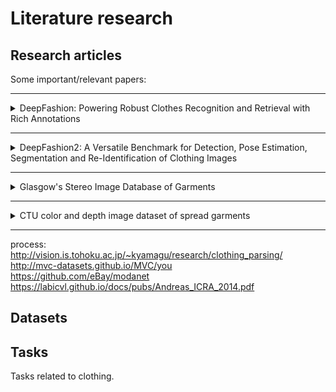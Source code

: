 # Literature research

## Research  articles

Some important/relevant papers:

--------------------------------------------------------------------------------
<details>
<summary>DeepFashion: Powering Robust Clothes Recognition and Retrieval with Rich Annotations</summary>
<br>

### Links
[link to paper](./pdf/deepfashion.pdf)  
[link to repository](http://mmlab.ie.cuhk.edu.hk/projects/DeepFashion.html)

### Summary
Present a novel dataset with 800k images, labeled with:
* categories (50)
* attributes (1000)
* land mark bounding boxes of key points in clothing (4~8 per image)
* cross-domain/cross-pose image pairs (300k)

Dataset contains:
* images of professional photo shoot for retail (in-shop)
* images of normal people in the clothes, such as selfies (consumer)

Design a state-of-the-art architecture called FashionNet, which combines the task of attribute prediction and landmark prediction in 1 network.   

This dataset proposes three benchmarks:
1. clothing category and attribute prediction
    * category prediction uses top-k classification accuracy
    * attribute prediction uses top-k recall rate
2. in-shop clothes retrieval
    * decide whether two images the same clothing item
    * only includes "nice" in-shop images
    * metric: top-k retrieval accuracy (retrieval = exact item in top-k results)
3. cross-domain clothes retrieval
    * same as 2, but match consumer picture to shopping picture

### Tasks
* clothing category and attribute prediction
* in-shop clothes retrieval
* cross-domain clothes retrieval

### Datasets
* DeepFashion

### read by
* Nik
</details>

--------------------------------------------------------------------------------
<details>
<summary>DeepFashion2: A Versatile Benchmark for Detection, Pose Estimation, Segmentation and Re-Identification of Clothing Images</summary>
<br>

#### Links
[Link to paper](./pdf/deepfashion2.pdf)  
[Link to repository](https://github.com/switchablenorms/DeepFashion2 )

#### Summary

Preset a novel dataset with 801k clothing items, where each item has annotations for:
* 13 categories (less ambiguous than deepfashion 1 )
* bounding boxes
* pose for each landmark, which has set of landmarks plus contours and skeleton between landmarks
* per-pixel map over clothing item
* style label

#### Tass
* clothes detection (bounding box + category label)
* landmark estimation
* segmentation
* commercial-consumer clothes retrieval

#### Datasets
* DeepFashion2

#### read by
* Nik
</details>

--------------------------------------------------------------------------------
<details>
<summary>Glasgow's Stereo Image Database of Garments</summary>
<br>

#### Links
[Link to paper](./pdf/glasgow_database.pdf)  
[Link to repository](https://sites.google.com/site/ugstereodatabase/)

#### Summary
This is a summary of the paper

#### Tasks
* 1
* 2
* 3

#### Datasets
* 1

#### read by
* 1
</details>

--------------------------------------------------------------------------------
<details>
<summary>CTU color and depth image dataset of spread
garments</summary>
<br>

#### Links
[Link to paper](./pdf/ctu_color_depth.pdf)  
[Link to repository](https://github.com/CloPeMa/garment_dataset)

#### Summary
This is a summary of the paper

#### Tasks
* 1
* 2
* 3

#### Datasets
* 1

#### read by
* 1
</details>

--------------------------------------------------------------------------------
process:  
http://vision.is.tohoku.ac.jp/~kyamagu/research/clothing_parsing/  
http://mvc-datasets.github.io/MVC/you  
https://github.com/eBay/modanet  
https://labicvl.github.io/docs/pubs/Andreas_ICRA_2014.pdf  



## Datasets

## Tasks

Tasks related to clothing.

